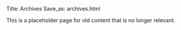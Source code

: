 Title: Archives
Save_as: archives.html

This is a placeholder page for old content that is no longer relevant.
